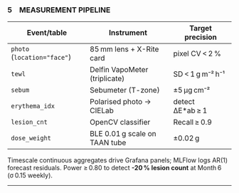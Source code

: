 ### 5 MEASUREMENT PIPELINE

| Event/table                 | Instrument                    | Target precision  |
| --------------------------- | ----------------------------- | ----------------- |
| `photo` (`location="face"`) | 85 mm lens + X-Rite card      | pixel CV < 2 %    |
| `tewl`                      | Delfin VapoMeter (triplicate) | SD < 1 g m⁻² h⁻¹  |
| `sebum`                     | Sebumeter (T-zone)            | ±5 µg cm⁻²        |
| `erythema_idx`              | Polarised photo → CIELab      | detect ΔE*ab ≥ 1 |
| `lesion_cnt`                | OpenCV classifier             | Recall ≥ 0.9      |
| `dose_weight`               | BLE 0.01 g scale on TAAN tube | ±0.02 g          |

Timescale continuous aggregates drive Grafana panels; MLFlow logs AR(1) forecast residuals.
Power ≥ 0.80 to detect **-20 % lesion count** at Month 6 (σ 0.15 weekly).

---
